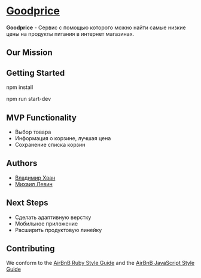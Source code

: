 # [Goodprice](https://mygoodprice.herokuapp.com/)

**Goodprice** - Cервис с помощью которого можно найти самые низкие цены на продукты питания в интернет магазинах.

## Our Mission

## Getting Started
npm install


npm run start-dev 

## MVP Functionality
* Выбор товара
* Информация о корзине, лучшая цена  
* Сохранение списка корзин

## Authors 


- [Владимир Хван](https://github.com/beshunmo)
- [Михаил Левин](https://github.com/le0n229)
  
## Next Steps

- Сделать адаптивную верстку
- Мобильное приложение
- Расширить продуктовую линейку

## Contributing

We conform to the [AirBnB Ruby Style Guide](http://airbnb.io/projects/ruby) and the [AirBnB JavaScript Style Guide](http://airbnb.io/projects/javascript)



